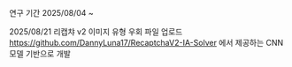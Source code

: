 연구 기간
2025/08/04 ~

2025/08/21 리캡챠 v2 이미지 유형 우회 파일 업로드
https://github.com/DannyLuna17/RecaptchaV2-IA-Solver 에서 제공하는 CNN 모델 기반으로 개발
